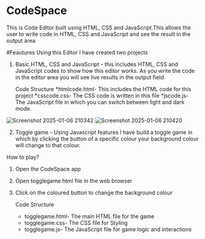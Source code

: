# CodeSpace
This is Code Editor built using HTML, CSS and JavaScript.This allows the user to write code in HTML, CSS and JavaScript and see the result in the output area

#Feautures
Using this Editor I have created two projects
1) Basic HTML, CSS and JavaScript - this includes HTML, CSS and JavaScript codes to show how this editor works. As you write the code in the editor area you will see live results in the output field
   
   Code Structure
   *htmlcode.html- This includes the HTML code for this project
   *csscode.css- The CSS code is written in this file
   *jscode.js- The JavaScript file in which you can switch between light and dark mode.

![Screenshot 2025-01-06 210342](https://github.com/user-attachments/assets/18aa41ed-6db4-4eb1-b7ac-e0481926b4fb)
![Screenshot 2025-01-06 210420](https://github.com/user-attachments/assets/776e694a-b2c3-4e2f-9f75-7b5e47a28712)

2) Toggle game - Using Javascript features I have build a toggle game in which by clicking the button of a specific colour your background colour will change to that colour.
   
 How to play?
1. Open the CodeSpace app
2. Open togglegame.html file in the web browser
3. Click on the coloured button to change the background colour
   
   Code Structure
   * togglegame.html- The main HTML file for the game
   * togglegame.css- The CSS file for Styling
   * togglegame.js- The JavaScript file for game logic and interactions
   
